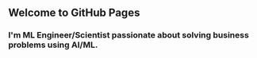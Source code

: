 ## Welcome to GitHub Pages

### I'm ML Engineer/Scientist passionate about solving business problems using AI/ML.   
